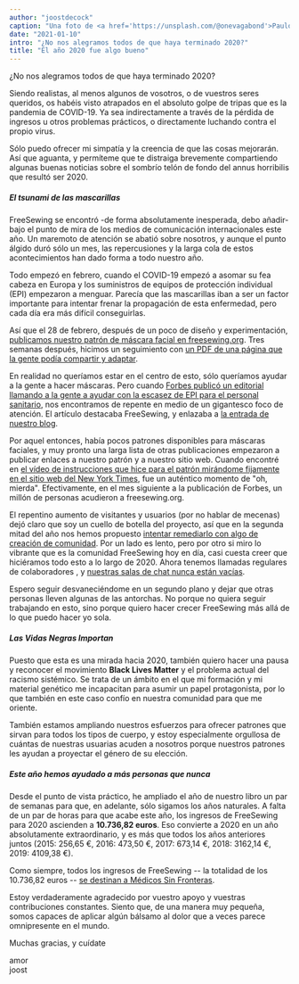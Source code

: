 ```yaml
---
author: "joostdecock"
caption: "Una foto de <a href='https://unsplash.com/@onevagabond'>Paulo Silva</a> muestra una Times Square vacía en Nueva York durante la pandemia de COVID"
date: "2021-01-10"
intro: "¿No nos alegramos todos de que haya terminado 2020?"
title: "El año 2020 fue algo bueno"
---
```





¿No nos alegramos todos de que haya terminado 2020?

Siendo realistas, al menos algunos de vosotros, o de vuestros seres queridos, os habéis visto atrapados en el absoluto golpe de tripas que es la pandemia de COVID-19. Ya sea indirectamente a través de la pérdida de ingresos u otros problemas prácticos, o directamente luchando contra el propio virus.

Sólo puedo ofrecer mi simpatía y la creencia de que las cosas mejorarán. Así que aguanta, y permíteme que te distraiga brevemente compartiendo algunas buenas noticias sobre el sombrío telón de fondo del annus horribilis que resultó ser 2020.

##### El tsunami de las mascarillas

FreeSewing se encontró -de forma absolutamente inesperada, debo añadir- bajo el punto de mira de los medios de comunicación internacionales este año. Un maremoto de atención se abatió sobre nosotros, y aunque el punto álgido duró sólo un mes, las repercusiones y la larga cola de estos acontecimientos han dado forma a todo nuestro año.

Todo empezó en febrero, cuando el COVID-19 empezó a asomar su fea cabeza en Europa y los suministros de equipos de protección individual (EPI) empezaron a menguar. Parecía que las mascarillas iban a ser un factor importante para intentar frenar la propagación de esta enfermedad, pero cada día era más difícil conseguirlas.

Así que el 28 de febrero, después de un poco de diseño y experimentación, [publicamos nuestro patrón de máscara facial en freesewing.org](/blog/florence-face-mask/). Tres semanas después, hicimos un seguimiento con [un PDF de una página que la gente podía compartir y adaptar](/blog/facemask-frenzy/).

En realidad no queríamos estar en el centro de esto, sólo queríamos ayudar a la gente a hacer máscaras. Pero cuando [Forbes publicó un editorial llamando a la gente a ayudar con la escasez de EPI para el personal sanitario](https://www.forbes.com/sites/tjmccue/2020/03/20/calling-all-people-who-sew-and-make-you-can-help-solve-2020-n95-type-mask-shortage/), nos encontramos de repente en medio de un gigantesco foco de atención. El artículo destacaba FreeSewing, y enlazaba a [la entrada de nuestro blog](/blog/facemask-frenzy).

Por aquel entonces, había pocos patrones disponibles para máscaras faciales, y muy pronto una larga lista de otras publicaciones empezaron a publicar enlaces a nuestro patrón y a nuestro sitio web. Cuando encontré en [el vídeo de instrucciones que hice para el patrón mirándome fijamente en el sitio web del New York Times](https://www.nytimes.com/2020/03/31/opinion/coronavirus-n95-mask.html), fue un auténtico momento de "oh, mierda". Efectivamente, en el mes siguiente a la publicación de Forbes, un millón de personas acudieron a freesewing.org.

El repentino aumento de visitantes y usuarios (por no hablar de mecenas) dejó claro que soy un cuello de botella del proyecto, así que en la segunda mitad del año nos hemos propuesto [intentar remediarlo con algo de creación de comunidad](/blog/a-call-for-help/). Por un lado es lento, pero por otro si miro lo vibrante que es la comunidad FreeSewing hoy en día, casi cuesta creer que hiciéramos todo esto a lo largo de 2020. Ahora tenemos llamadas regulares de colaboradores [](/community/calls/), y [nuestras salas de chat nunca están vacías](https://discord.freesewing.org/).

Espero seguir desvaneciéndome en un segundo plano y dejar que otras personas lleven algunas de las antorchas. No porque no quiera seguir trabajando en esto, sino porque quiero hacer crecer FreeSewing más allá de lo que puedo hacer yo sola.

##### Las Vidas Negras Importan
Puesto que esta es una mirada hacia 2020, también quiero hacer una pausa y reconocer el movimiento **Black Lives Matter** y el problema actual del racismo sistémico. Se trata de un ámbito en el que mi formación y mi material genético me incapacitan para asumir un papel protagonista, por lo que también en este caso confío en nuestra comunidad para que me oriente.

También estamos ampliando nuestros esfuerzos para ofrecer patrones que sirvan para todos los tipos de cuerpo, y estoy especialmente orgullosa de cuántas de nuestras usuarias acuden a nosotros porque nuestros patrones les ayudan a proyectar el género de su elección.

##### Este año hemos ayudado a más personas que nunca
Desde el punto de vista práctico, he ampliado el año de nuestro libro un par de semanas para que, en adelante, sólo sigamos los años naturales. A falta de un par de horas para que acabe este año, los ingresos de FreeSewing para 2020 ascienden a **10.736,82 euros**. Eso convierte a 2020 en un año absolutamente extraordinario, y es más que todos los años anteriores juntos (2015: 256,65 €, 2016: 473,50 €, 2017: 673,14 €, 2018: 3162,14 €, 2019: 4109,38 €).

Como siempre, todos los ingresos de FreeSewing -- la totalidad de los 10.736,82 euros -- [se destinan a Médicos Sin Fronteras](/docs/various/pledge/).

Estoy verdaderamente agradecido por vuestro apoyo y vuestras contribuciones constantes. Siento que, de una manera muy pequeña, somos capaces de aplicar algún bálsamo al dolor que a veces parece omnipresente en el mundo.

Muchas gracias, y cuídate

amor  
joost


